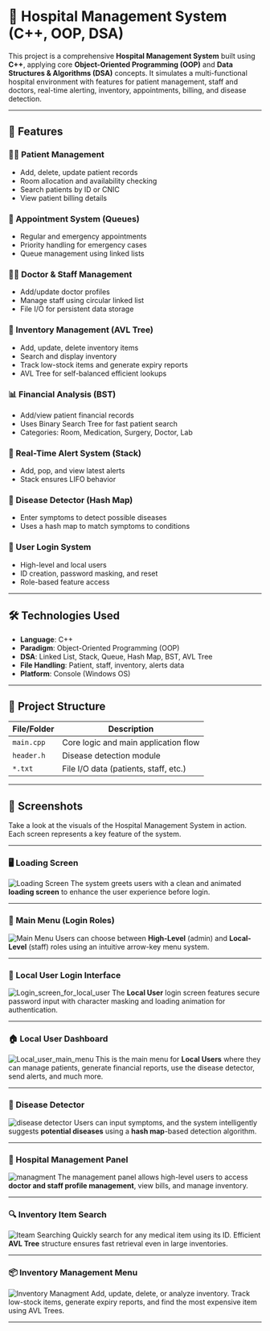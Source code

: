 # 🏥 Hospital Management System (C++, OOP, DSA)

This project is a comprehensive **Hospital Management System** built using **C++**, applying core **Object-Oriented Programming (OOP)** and **Data Structures & Algorithms (DSA)** concepts. It simulates a multi-functional hospital environment with features for patient management, staff and doctors, real-time alerting, inventory, appointments, billing, and disease detection.

---

## 🚀 Features

### 👨‍⚕️ Patient Management
- Add, delete, update patient records
- Room allocation and availability checking
- Search patients by ID or CNIC
- View patient billing details

### 📅 Appointment System (Queues)
- Regular and emergency appointments
- Priority handling for emergency cases
- Queue management using linked lists

### 🧑‍🔬 Doctor & Staff Management
- Add/update doctor profiles
- Manage staff using circular linked list
- File I/O for persistent data storage

### 💊 Inventory Management (AVL Tree)
- Add, update, delete inventory items
- Search and display inventory
- Track low-stock items and generate expiry reports
- AVL Tree for self-balanced efficient lookups

### 📊 Financial Analysis (BST)
- Add/view patient financial records
- Uses Binary Search Tree for fast patient search
- Categories: Room, Medication, Surgery, Doctor, Lab

### 🚨 Real-Time Alert System (Stack)
- Add, pop, and view latest alerts
- Stack ensures LIFO behavior

### 🦠 Disease Detector (Hash Map)
- Enter symptoms to detect possible diseases
- Uses a hash map to match symptoms to conditions

### 🔐 User Login System
- High-level and local users
- ID creation, password masking, and reset
- Role-based feature access

---

## 🛠 Technologies Used

- **Language**: C++
- **Paradigm**: Object-Oriented Programming (OOP)
- **DSA**: Linked List, Stack, Queue, Hash Map, BST, AVL Tree
- **File Handling**: Patient, staff, inventory, alerts data
- **Platform**: Console (Windows OS)

---

## 📂 Project Structure

| File/Folder         | Description                          |
|---------------------|--------------------------------------|
| `main.cpp`          | Core logic and main application flow |
| `header.h`         | Disease detection module             |
| `*.txt`             | File I/O data (patients, staff, etc.)|

---


## 📂 Screenshots

Take a look at the visuals of the Hospital Management System in action. Each screen represents a key feature of the system.

---

### 🖥️ Loading Screen
![Loading Screen](https://github.com/user-attachments/assets/635cc3a2-ea0c-422f-a5a3-19efb4b5f87a)
The system greets users with a clean and animated **loading screen** to enhance the user experience before login.

---

### 🔐 Main Menu (Login Roles)
![Main Menu](https://github.com/user-attachments/assets/218ad78d-7c74-4d8b-b62c-ac0e99e74c16)
Users can choose between **High-Level** (admin) and **Local-Level** (staff) roles using an intuitive arrow-key menu system.

---

### 👤 Local User Login Interface
![Login_screen_for_local_user](https://github.com/user-attachments/assets/c408b2da-9101-4100-8480-a86fbdecce8d)
The **Local User** login screen features secure password input with character masking and loading animation for authentication.

---

### 🏠 Local User Dashboard
![Local_user_main_menu](https://github.com/user-attachments/assets/f7ec43ab-2ef1-4a8f-8784-2a02aaf4691c)
This is the main menu for **Local Users** where they can manage patients, generate financial reports, use the disease detector, send alerts, and much more.

---

### 🦠 Disease Detector
![disease detector](https://github.com/user-attachments/assets/316eccd0-bd50-4424-a640-61432dfc3ed0)
Users can input symptoms, and the system intelligently suggests **potential diseases** using a **hash map**-based detection algorithm.

---

### 🏥 Hospital Management Panel
![managment](https://github.com/user-attachments/assets/ab841363-ae6a-49db-ac21-f55b1e72d643)
The management panel allows high-level users to access **doctor and staff profile management**, view bills, and manage inventory.

---

### 🔍 Inventory Item Search
![Iteam Searching](https://github.com/user-attachments/assets/2acbb204-7d3c-409d-b1fb-8b75d2fff9d8)
Quickly search for any medical item using its ID. Efficient **AVL Tree** structure ensures fast retrieval even in large inventories.

---

### 📦 Inventory Management Menu
![Inventory Managment](https://github.com/user-attachments/assets/592e20d8-75ad-48b1-adc2-21c7ed6afe52)
Add, update, delete, or analyze inventory. Track low-stock items, generate expiry reports, and find the most expensive item using AVL Trees.

---
